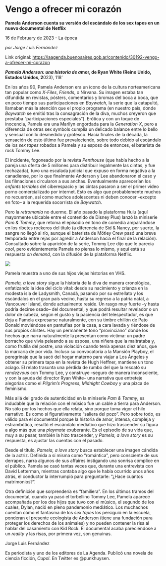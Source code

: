 # Vengo a ofrecer mi corazón

**Pamela Anderson cuenta su versión del escándalo de los sex tapes en un nuevo documental de Netflix**

16 de February de 2023 - La época

_por Jorge Luis Fernández_

Link original: https://laagenda.buenosaires.gob.ar/contenido/30192-vengo-a-ofrecer-mi-corazon



*****Pamela Anderson: una historia de a***mor, de Ryan White (Reino Unido, Estados Unidos, 2**023), 118’




En los años 90, Pamela Anderson era un ícono de la cultura norteamericana tan popular como *X-Files*, *Friends*, o Nirvana. Su imagen estaba tan difundida en revistas, pósters, comentarios y bromas del boca a boca, que en poco tiempo sus participaciones en *Baywatch*, la serie que la catapultó, llamaban más la atención que el propio programa (en nuestro país, donde *Baywatch* se emitió tras la consagración de la diva, muchos creyeron que prestaba “participaciones especiales”). Erótica y con un toque de inocencia, Pamela era una Marilyn engordada para la *Generation X*, pero a diferencia de otras sex symbols cumplía un delicado balance entre lo bello y sensual con lo desmedido y grotesco. Hacia finales de la década, la sensación de esto último fue prevaleciendo, sobre todo debido al escándalo de los *sex tapes* robados a Pamela y su esposo de entonces, el baterista de rock Tommy Lee.




El incidente, fogoneado por la revista *Penthouse* (que había hecho a la pareja una oferta de 5 millones para distribuir legalmente las cintas, y fue rechazada), tuvo una escalada judicial que expuso en forma negativa a la canadiense, por lo que finalmente Anderson y Lee abandonaron el caso y las filmaciones circularon a sus anchas. Eventualmente aparecerían los *enfants terribles* del ciberespacio y las cintas pasaron a ser el primer video porno comercializado por internet. Esto es algo que probablemente muchos no recuerden, así como muchos adolescentes ni deben conocer –excepto en foto– a la requerida socorrista de *Baywatch*.




Pero la *retromanía* no duerme. El año pasado la plataforma Hulu (aquí mayormente ubicable entre el contenido de Disney Plus) lanzó la miniserie *Pam & Tommy*, que retoma el episodio en tono de comedia amparándose en los ribetes rockeros del título (a diferencia de Sid & Nancy, por suerte, la sangre no llegó al río, aunque el baterista de Mötley Crew pasó una breve temporada entre rejas por agredir a Anderson hacia el final de la relación). Consultado sobre la aparición de la serie, Tommy Lee dijo que le parecía *cool*, pero evidentemente Pamela no piensa lo mismo, y aquí está su respuesta *on demand*, con la difusión de la plataforma Netflix.




![](https://cdn.feater.me/files/images/901881/b94c4632-997e-491a-9402-2e53c74578bf.jpg)




Pamela muestra a uno de sus hijos viejas historias en VHS.




*Pamela, a love story* sigue la historia de la diva de manera cronológica, enfatizando la idea del ciclo vital: desde su nacimiento y crianza en la modesta isla de Ladysmith, Canadá, pasando por su estrellato y los escándalos en el gran país vecino, hasta su regreso a la patria natal, a Vancouver Island, donde actualmente reside. Un rasgo muy fuerte –y hasta podría decirse osado– del documental, y que podrá resultar revelador o un dolor de cabeza, según el gusto y la paciencia del telespectador, es que deja a Pamela expresarse naturalmente, con su timbre chillón de Pato Donald moviéndose en pantuflas por la casa, a cara lavada y riéndose de sus propios chistes. Hay un permanente tono “provinciano” donde los hechos que narra naturalmente la presentan como víctima: un padre borracho que vivía peleando a su esposa, una niñera que la maltrataba y, como frutilla del postre, una violación cuando tenía apenas diez años, que la marcaría de por vida. Incluso su convocatoria a la Mansión Playboy, el peregrinaje que la sacó del hogar materno para viajar a Los Ángeles y obtener su primera tapa en la revista de Hugh Heffner, mantiene un tono aciago. El relato trasunta una pérdida de rumbo del que la rescató su *rendezvous* con Tommy Lee, y construye –seguro de manera inconsciente, y con la ayuda del director Ryan White– una narrativa que entreteje alegorías como el *Pilgrim’s Progress*, *Midnight Cowboy* y una pizca de feminismo.




Más allá del grado de autenticidad en la miniserie *Pam & Tommy*, es indudable que la relación con el músico fue un cable a tierra para Anderson. No sólo por los hechos que ella relata, sino porque toma vigor el hilo narrativo. Es como si figurativamente “saliera del pozo”. Pero sobre todo, es válido para el documental porque la historia de amor, intensa, compleja y estrambótica, resultó el escándalo mediático que hizo trascender su figura a algo más que una *playmate* exuberante. Es el episodio de su vida que, muy a su pesar, también la hizo trascender, y *Pamela, a love story* es su respuesta, es ajustar las cuentas con el pasado.




Desde el título, *Pamela, a love story* busca establecer una imagen cándida de la actriz. Definida a sí misma como “romántica”, pero consciente de sus derrapes, narra algunos de sus affaires instigando una sonrisa cómplice en el público. Pamela se casó tantas veces que, durante una entrevista con David Letterman, mientras contaba algo que le había ocurrido unos años atrás, el conductor la interrumpió para preguntarle: “¿Hace cuántos matrimonios?”.




Otra definición que sorprendería es “familiera”. En los últimos tramos del documental, cuando ya pasó el torbellino Tommy Lee, Pamela aparece acompañada por los dos hijos que tuvo con el músico, el segundo de los cuales, Dylan, nació en pleno pandemonio mediático. Los muchachos cuentan cómo el fantasma de los *sex tapes* los persiguió en la escuela, ponderan el presente ecologista de Anderson (tiene una fundación para proteger los derechos de los animales) y no pueden contener la risa al hablar del casamiento con Kid Rock. El documental acaba pareciéndose a un *reality* y las risas, por primera vez, son genuinas.




Jorge Luis Fernández




Es periodista y uno de los editores de La Agenda. Publicó una novela de ciencia ficción, *Cupol*. En Twitter es @punkhuysen.



